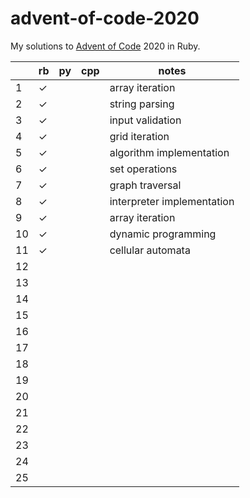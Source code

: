 # advent-of-code-2020

My solutions to [Advent of Code](https://adventofcode.com/) 2020 in Ruby.

|     | rb  | py  | cpp | notes |
| --- | --- | --- | --- | ----- |
|  1  |  ✓  |     |     | array iteration |
|  2  |  ✓  |     |     | string parsing |
|  3  |  ✓  |     |     | input validation |
|  4  |  ✓  |     |     | grid iteration |
|  5  |  ✓  |     |     | algorithm implementation |
|  6  |  ✓  |     |     | set operations |
|  7  |  ✓  |     |     | graph traversal |
|  8  |  ✓  |     |     | interpreter implementation |
|  9  |  ✓  |     |     | array iteration |
|  10 |  ✓  |     |     | dynamic programming |
|  11 |  ✓  |     |     | cellular automata |
|  12 |     |     |     |  |
|  13 |     |     |     |  |
|  14 |     |     |     |  |
|  15 |     |     |     |  |
|  16 |     |     |     |  |
|  17 |     |     |     |  |
|  18 |     |     |     |  |
|  19 |     |     |     |  |
|  20 |     |     |     |  |
|  21 |     |     |     |  |
|  22 |     |     |     |  |
|  23 |     |     |     |  |
|  24 |     |     |     |  |
|  25 |     |     |     |  |
